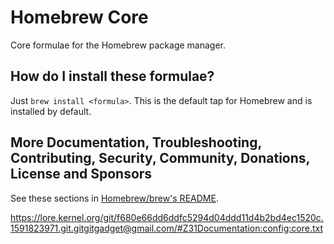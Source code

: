# Homebrew Core

Core formulae for the Homebrew package manager.

## How do I install these formulae?

Just `brew install <formula>`. This is the default tap for Homebrew and is installed by default.

## More Documentation, Troubleshooting, Contributing, Security, Community, Donations, License and Sponsors

See these sections in [Homebrew/brew's README](https://github.com/Homebrew/brew#homebrew).

https://lore.kernel.org/git/f680e66dd6ddfc5294d04ddd11d4b2bd4ec1520c.1591823971.git.gitgitgadget@gmail.com/#Z31Documentation:config:core.txt

